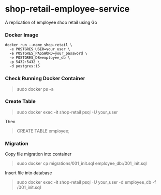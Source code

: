 # shop-retail-employee-service
A replication of employee shop retail using Go


### Docker Image
```
docker run --name shop-retail \
  -e POSTGRES_USER=your_user \
  -e POSTGRES_PASSWORD=your_password \
  -e POSTGRES_DB=employee_db \
  -p 5432:5432 \
  -d postgres:15
```

### Check Running Docker Container
> sudo docker ps -a

### Create Table
> sudo docker exec -it shop-retail psql -U your_user

Then
> CREATE TABLE employee;

### Migration
Copy file migration into container
> sudo docker cp migrations/001_init.sql employee_db:/001_init.sql

Insert file into database
> sudo docker exec -it shop-retail psql -U your_user -d employee_db -f /001_init.sql